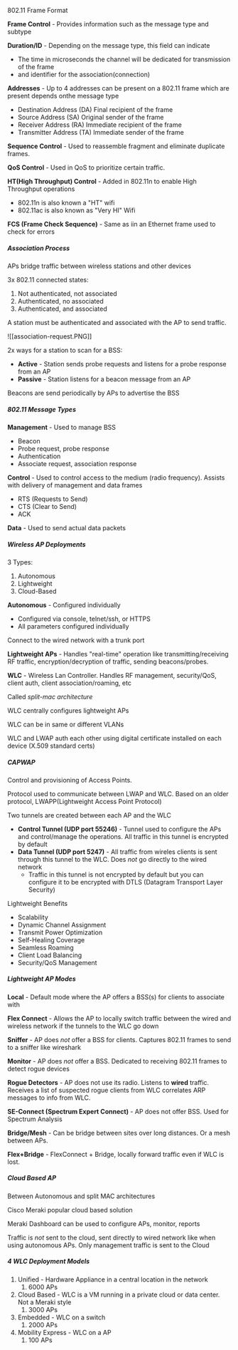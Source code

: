 
802.11 Frame Format

**Frame Control** - Provides information such as the message type and subtype

**Duration/ID** - Depending on the message type, this field can indicate
- The time in microseconds the channel will be dedicated for transmission of the frame
- and identifier for the association(connection)

**Addresses** - Up to 4 addresses can be present on a 802.11 frame which are present depends onthe message type
- Destination Address (DA) Final recipient of the frame
- Source Address (SA) Original sender of the frame
- Receiver Address (RA) Immediate recipient of the frame
- Transmitter Address (TA) Immediate sender of the frame

**Sequence Control** - Used to reassemble fragment and eliminate duplicate frames. 

**QoS Control** - Used in QoS to prioritize certain traffic.

**HT(High Throughput) Control** - Added in 802.11n to enable High Throughput operations
- 802.11n is also known a "HT" wifi
- 802.11ac is also known as "Very HI" Wifi

**FCS (Frame Check Sequence)** - Same as iin an Ethernet frame used to check for errors

##### Association Process

APs bridge traffic between wireless stations and other devices

3x 802.11 connected states:
1. Not authenticated, not associated
2. Authenticated, no associated
3. Authenticated, and associated

A station must be authenticated and associated with the AP to send traffic.  

![[association-request.PNG]]

2x ways for a station to scan for a BSS:
- **Active** - Station sends probe requests and listens for a probe response from an AP
- **Passive** - Station listens for a beacon message from an AP

Beacons are send periodically by APs to advertise the BSS

##### 802.11 Message Types

**Management** - Used to manage BSS
- Beacon
- Probe request, probe response
- Authentication
- Associate request, association response

**Control** - Used to control access to the medium (radio frequency).  Assists with delivery of management and data frames
- RTS (Requests to Send)
- CTS (Clear to Send)
- ACK

**Data** - Used to send actual data packets

##### Wireless AP Deployments

3 Types:
1. Autonomous
2. Lightweight
3. Cloud-Based

**Autonomous**  - Configured individually
- Configured via console, telnet/ssh, or HTTPS
- All parameters configured individually

Connect to the wired network with a trunk port

**Lightweight APs** - Handles "real-time" operation like transmitting/receiving RF traffic, encryption/decryption of traffic, sending beacons/probes.

**WLC** - Wireless Lan Controller.  Handles RF management, security/QoS, client auth, client association/roaming, etc

Called *split-mac architecture*

WLC centrally configures lightweight APs

WLC can be in same or different VLANs

WLC and LWAP auth each other using digital certificate installed on each device (X.509 standard certs)

##### CAPWAP

Control and provisioning of Access Points.

Protocol used to communicate between LWAP and WLC.  Based on an older protocol, LWAPP(Lightweight Access Point Protocol)

Two tunnels are created between each AP and the WLC
- **Control Tunnel (UDP port 55246)** - Tunnel used to configure the APs and control/manage the operations.  All traffic in this tunnel is encrypted by default
- **Data Tunnel (UDP port 5247)** - All traffic from wireles clients is sent through this tunnel to the WLC.  Does *not* go directly to the wired network
	- Traffic in this tunnel is not encrypted by default but you can configure it to be encrypted with DTLS (Datagram Transport Layer Security)

Lightweight Benefits
- Scalability
- Dynamic Channel Assignment
- Transmit Power Optimization
- Self-Healing Coverage
- Seamless Roaming
- Client Load Balancing
- Security/QoS Management

##### Lightweight AP Modes

**Local** - Default mode where the AP offers a BSS(s) for clients to associate with

**Flex Connect** - Allows the AP to locally switch traffic between the wired and wireless network if the tunnels to the WLC go down

**Sniffer** - AP does *not* offer a BSS for clients.  Captures 802.11 frames to send to a sniffer like wireshark

**Monitor** - AP does *not* offer a BSS.  Dedicated to receiving 802.11 frames to detect rogue devices

**Rogue Detectors** - AP does not use its radio.  Listens to **wired** traffic.  Receives a list of suspected rogue clients from WLC correlates ARP messages to info from WLC.

**SE-Connect (Spectrum Expert Connect)** - AP does not offer BSS.  Used for Spectrum Analysis

**Bridge/Mesh** - Can be bridge between sites over long distances.  Or a mesh between APs.

**Flex+Bridge** - FlexConnect + Bridge, locally forward traffic even if WLC is lost.  

##### Cloud Based AP

Between Autonomous and split MAC architectures

Cisco Meraki popular cloud based solution

Meraki Dashboard can be used to configure APs, monitor, reports

Traffic is *not* sent to the cloud, sent directly to wired network like when using autonomous APs.
	Only management traffic is sent to the Cloud

##### 4 WLC Deployment Models

1. Unified - Hardware Appliance in a central location in the network
	1. 6000 APs
2. Cloud Based - WLC is a VM running in a private cloud or data center.  Not a Meraki style
	1. 3000 APs
3. Embedded - WLC on a switch
	1. 2000 APs
4. Mobility Express - WLC on a AP
	1. 100 APs


